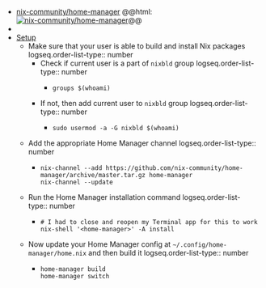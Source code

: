 - [nix-community/home-manager](https://github.com/nix-community/home-manager)
  @@html: <a href="https://github.com/nix-community/home-manager/"><img src="https://github-readme-stats-astronomer.vercel.app/api/pin/?username=nix-community&repo=home-manager&theme=tokyonight" alt="nix-community/home-manager"/></a>@@
-
- [Setup](https://nix-community.github.io/home-manager/index.xhtml)
	- Make sure that your user is able to build and install Nix packages
	  logseq.order-list-type:: number
		- Check if current user is a part of `nixbld` group
		  logseq.order-list-type:: number
			- ```shell
			  groups $(whoami)
			  ```
		- If not, then add current user to `nixbld` group
		  logseq.order-list-type:: number
			- ```shell
			  sudo usermod -a -G nixbld $(whoami)
			  ```
	- Add the appropriate Home Manager channel
	  logseq.order-list-type:: number
		- ```shell
		  nix-channel --add https://github.com/nix-community/home-manager/archive/master.tar.gz home-manager
		  nix-channel --update
		  ```
	- Run the Home Manager installation command
	  logseq.order-list-type:: number
		- ```shell
		  # I had to close and reopen my Terminal app for this to work
		  nix-shell '<home-manager>' -A install
		  ```
	- Now update your Home Manager config at `~/.config/home-manager/home.nix` and then build it
	  logseq.order-list-type:: number
		- ```shell
		  home-manager build
		  home-manager switch
		  ```